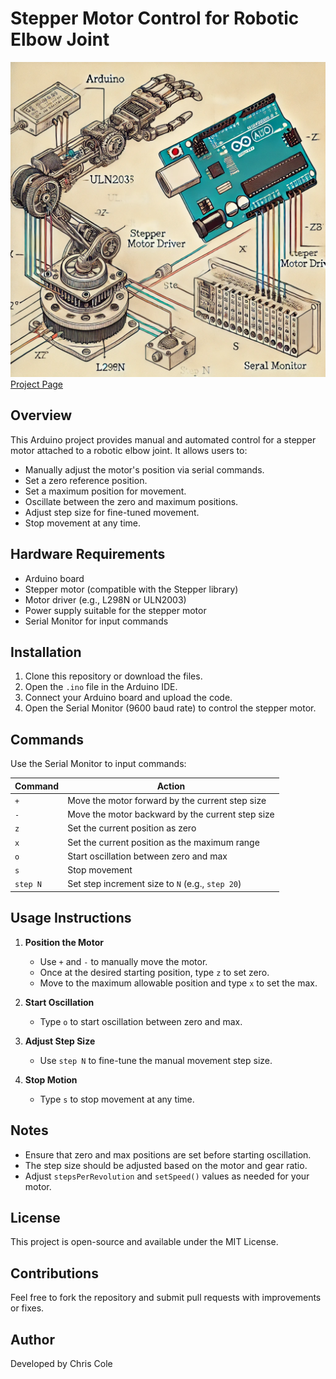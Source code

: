 # Stepper Motor Control for Robotic Elbow Joint
![Stepper Motor Robot Arm](https://raw.githubusercontent.com/macroflux/simple-stepper-motor-robot-arm-test-control/main/arduino%20robot%20arm.webp)
[Project Page](https://rethinkingtheworld.com/arduino-stepper-motor-control-for-a-3d-printed-cycloidal-drive-robot-arm-joint/)
## Overview
This Arduino project provides manual and automated control for a stepper motor attached to a robotic elbow joint. It allows users to:
- Manually adjust the motor's position via serial commands.
- Set a zero reference position.
- Set a maximum position for movement.
- Oscillate between the zero and maximum positions.
- Adjust step size for fine-tuned movement.
- Stop movement at any time.

## Hardware Requirements
- Arduino board
- Stepper motor (compatible with the Stepper library)
- Motor driver (e.g., L298N or ULN2003)
- Power supply suitable for the stepper motor
- Serial Monitor for input commands

## Installation
1. Clone this repository or download the files.
2. Open the `.ino` file in the Arduino IDE.
3. Connect your Arduino board and upload the code.
4. Open the Serial Monitor (9600 baud rate) to control the stepper motor.

## Commands
Use the Serial Monitor to input commands:

| Command     | Action |
|------------|-------------------------------------------------|
| `+`        | Move the motor forward by the current step size |
| `-`        | Move the motor backward by the current step size |
| `z`        | Set the current position as zero |
| `x`        | Set the current position as the maximum range |
| `o`        | Start oscillation between zero and max |
| `s`        | Stop movement |
| `step N`   | Set step increment size to `N` (e.g., `step 20`) |

## Usage Instructions
1. **Position the Motor**
   - Use `+` and `-` to manually move the motor.
   - Once at the desired starting position, type `z` to set zero.
   - Move to the maximum allowable position and type `x` to set the max.

2. **Start Oscillation**
   - Type `o` to start oscillation between zero and max.

3. **Adjust Step Size**
   - Use `step N` to fine-tune the manual movement step size.

4. **Stop Motion**
   - Type `s` to stop movement at any time.

## Notes
- Ensure that zero and max positions are set before starting oscillation.
- The step size should be adjusted based on the motor and gear ratio.
- Adjust `stepsPerRevolution` and `setSpeed()` values as needed for your motor.

## License
This project is open-source and available under the MIT License.

## Contributions
Feel free to fork the repository and submit pull requests with improvements or fixes.

## Author
Developed by Chris Cole
